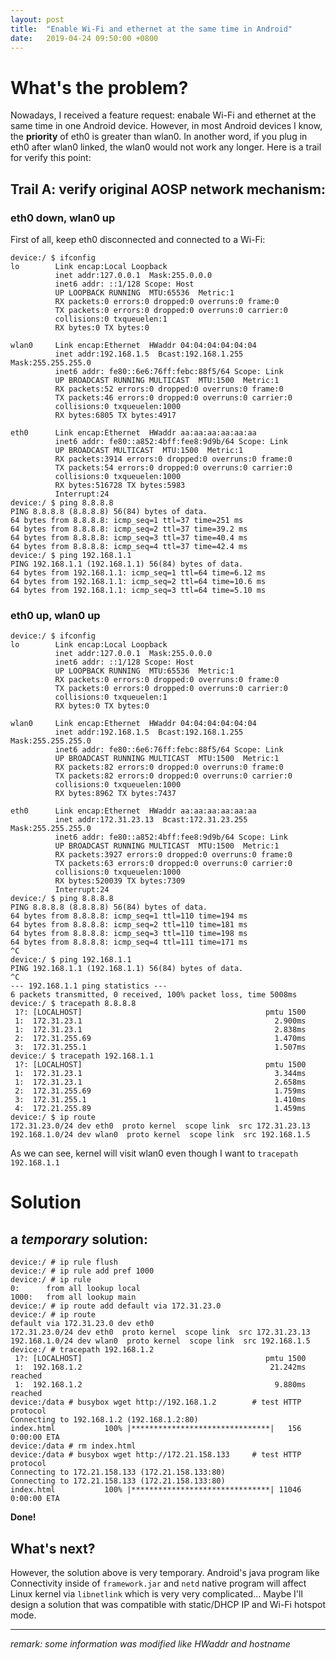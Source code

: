 ```yaml
---
layout: post
title:  "Enable Wi-Fi and ethernet at the same time in Android"
date:   2019-04-24 09:50:00 +0800
---
```


# What's the problem?
Nowadays, I received a feature request: enabale Wi-Fi and ethernet at the same time in one Android device.
However, in most Android devices I know, the **priority** of eth0 is greater than wlan0. In another word, if you plug in eth0 after wlan0 linked, the wlan0 would not work any longer. Here is a trail for verify this point:

## Trail A: verify original AOSP network mechanism:
### eth0 down, wlan0 up
First of all, keep eth0 disconnected and connected to a Wi-Fi:
~~~~
device:/ $ ifconfig
lo        Link encap:Local Loopback
          inet addr:127.0.0.1  Mask:255.0.0.0
          inet6 addr: ::1/128 Scope: Host
          UP LOOPBACK RUNNING  MTU:65536  Metric:1
          RX packets:0 errors:0 dropped:0 overruns:0 frame:0
          TX packets:0 errors:0 dropped:0 overruns:0 carrier:0
          collisions:0 txqueuelen:1
          RX bytes:0 TX bytes:0

wlan0     Link encap:Ethernet  HWaddr 04:04:04:04:04:04
          inet addr:192.168.1.5  Bcast:192.168.1.255  Mask:255.255.255.0
          inet6 addr: fe80::6e6:76ff:febc:88f5/64 Scope: Link
          UP BROADCAST RUNNING MULTICAST  MTU:1500  Metric:1
          RX packets:52 errors:0 dropped:0 overruns:0 frame:0
          TX packets:46 errors:0 dropped:0 overruns:0 carrier:0
          collisions:0 txqueuelen:1000
          RX bytes:6805 TX bytes:4917

eth0      Link encap:Ethernet  HWaddr aa:aa:aa:aa:aa:aa
          inet6 addr: fe80::a852:4bff:fee8:9d9b/64 Scope: Link
          UP BROADCAST MULTICAST  MTU:1500  Metric:1
          RX packets:3914 errors:0 dropped:0 overruns:0 frame:0
          TX packets:54 errors:0 dropped:0 overruns:0 carrier:0
          collisions:0 txqueuelen:1000
          RX bytes:516728 TX bytes:5983
          Interrupt:24
device:/ $ ping 8.8.8.8
PING 8.8.8.8 (8.8.8.8) 56(84) bytes of data.
64 bytes from 8.8.8.8: icmp_seq=1 ttl=37 time=251 ms
64 bytes from 8.8.8.8: icmp_seq=2 ttl=37 time=39.2 ms
64 bytes from 8.8.8.8: icmp_seq=3 ttl=37 time=40.4 ms
64 bytes from 8.8.8.8: icmp_seq=4 ttl=37 time=42.4 ms
device:/ $ ping 192.168.1.1
PING 192.168.1.1 (192.168.1.1) 56(84) bytes of data.
64 bytes from 192.168.1.1: icmp_seq=1 ttl=64 time=6.12 ms
64 bytes from 192.168.1.1: icmp_seq=2 ttl=64 time=10.6 ms
64 bytes from 192.168.1.1: icmp_seq=3 ttl=64 time=5.10 ms
~~~~


### eth0 up, wlan0 up
~~~~
device:/ $ ifconfig
lo        Link encap:Local Loopback
          inet addr:127.0.0.1  Mask:255.0.0.0
          inet6 addr: ::1/128 Scope: Host
          UP LOOPBACK RUNNING  MTU:65536  Metric:1
          RX packets:0 errors:0 dropped:0 overruns:0 frame:0
          TX packets:0 errors:0 dropped:0 overruns:0 carrier:0
          collisions:0 txqueuelen:1
          RX bytes:0 TX bytes:0

wlan0     Link encap:Ethernet  HWaddr 04:04:04:04:04:04
          inet addr:192.168.1.5  Bcast:192.168.1.255  Mask:255.255.255.0
          inet6 addr: fe80::6e6:76ff:febc:88f5/64 Scope: Link
          UP BROADCAST RUNNING MULTICAST  MTU:1500  Metric:1
          RX packets:82 errors:0 dropped:0 overruns:0 frame:0
          TX packets:82 errors:0 dropped:0 overruns:0 carrier:0
          collisions:0 txqueuelen:1000
          RX bytes:8962 TX bytes:7437

eth0      Link encap:Ethernet  HWaddr aa:aa:aa:aa:aa:aa
          inet addr:172.31.23.13  Bcast:172.31.23.255  Mask:255.255.255.0
          inet6 addr: fe80::a852:4bff:fee8:9d9b/64 Scope: Link
          UP BROADCAST RUNNING MULTICAST  MTU:1500  Metric:1
          RX packets:3927 errors:0 dropped:0 overruns:0 frame:0
          TX packets:63 errors:0 dropped:0 overruns:0 carrier:0
          collisions:0 txqueuelen:1000
          RX bytes:520039 TX bytes:7309
          Interrupt:24
device:/ $ ping 8.8.8.8
PING 8.8.8.8 (8.8.8.8) 56(84) bytes of data.
64 bytes from 8.8.8.8: icmp_seq=1 ttl=110 time=194 ms
64 bytes from 8.8.8.8: icmp_seq=2 ttl=110 time=181 ms
64 bytes from 8.8.8.8: icmp_seq=3 ttl=110 time=198 ms
64 bytes from 8.8.8.8: icmp_seq=4 ttl=111 time=171 ms
^C
device:/ $ ping 192.168.1.1
PING 192.168.1.1 (192.168.1.1) 56(84) bytes of data.
^C
--- 192.168.1.1 ping statistics ---
6 packets transmitted, 0 received, 100% packet loss, time 5008ms
device:/ $ tracepath 8.8.8.8
 1?: [LOCALHOST]                                         pmtu 1500
 1:  172.31.23.1                                           2.900ms
 1:  172.31.23.1                                           2.838ms
 2:  172.31.255.69                                         1.470ms
 3:  172.31.255.1                                          1.507ms
device:/ $ tracepath 192.168.1.1
 1?: [LOCALHOST]                                         pmtu 1500
 1:  172.31.23.1                                           3.344ms
 1:  172.31.23.1                                           2.658ms
 2:  172.31.255.69                                         1.759ms
 3:  172.31.255.1                                          1.410ms
 4:  172.21.255.89                                         1.459ms
device:/ $ ip route
172.31.23.0/24 dev eth0  proto kernel  scope link  src 172.31.23.13
192.168.1.0/24 dev wlan0  proto kernel  scope link  src 192.168.1.5
~~~~
As we can see, kernel will visit wlan0 even though I want to `tracepath 192.168.1.1`


# Solution

## a *temporary* solution:
~~~~
device:/ # ip rule flush
device:/ # ip rule add pref 1000
device:/ # ip rule
0:      from all lookup local
1000:   from all lookup main
device:/ # ip route add default via 172.31.23.0
device:/ # ip route
default via 172.31.23.0 dev eth0
172.31.23.0/24 dev eth0  proto kernel  scope link  src 172.31.23.13
192.168.1.0/24 dev wlan0  proto kernel  scope link  src 192.168.1.5
device:/ # tracepath 192.168.1.2
 1?: [LOCALHOST]                                         pmtu 1500
 1:  192.168.1.2                                          21.242ms reached
 1:  192.168.1.2                                           9.880ms reached
device:/data # busybox wget http://192.168.1.2        # test HTTP protocol
Connecting to 192.168.1.2 (192.168.1.2:80)
index.html           100% |*******************************|   156   0:00:00 ETA
device:/data # rm index.html
device:/data # busybox wget http://172.21.158.133     # test HTTP protocol
Connecting to 172.21.158.133 (172.21.158.133:80)
Connecting to 172.21.158.133 (172.21.158.133:80)
index.html           100% |*******************************| 11046   0:00:00 ETA
~~~~
**Done!**


## What's next?
However, the solution above is very temporary. Android's java program like Connectivity inside of `framework.jar` and `netd` native program will affect Linux kernel via `libnetlink` which is very very complicated... Maybe I'll design a solution that was compatible with static/DHCP IP and Wi-Fi hotspot mode.





------
*remark: some information was modified like HWaddr and hostname*
